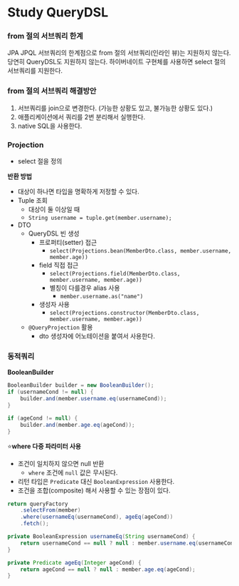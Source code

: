 # Study QueryDSL

### from 절의 서브쿼리 한계
JPA JPQL 서브쿼리의 한계점으로 from 절의 서브쿼리(인라인 뷰)는 지원하지 않는다. 당연히 QueryDSL도 지원하지 않는다. 하이버네이트 구현체를 사용하면 select 절의 서브쿼리를 지원한다.


### from 절의 서브쿼리 해결방안
1. 서브쿼리를 join으로 변경한다. (가능한 상황도 있고, 불가능한 상황도 있다.)
2. 애플리케이션에서 쿼리를 2번 분리해서 실행한다.
3. native SQL을 사용한다.


### Projection
- select 절을 정의

**반환 방법**
- 대상이 하나면 타입을 명확하게 저정할 수 있다.
- Tuple 조회
    - 대상이 둘 이상일 때
    - `String username = tuple.get(member.username);`
- DTO
    - QueryDSL 빈 생성
        - 프로퍼티(setter) 접근
            - `select(Projections.bean(MemberDto.class, member.username, member.age))`
        - field 직접 접근
            - `select(Projections.field(MemberDto.class, member.username, member.age))`
            - 별칭이 다를경우 alias 사용
                - `member.username.as("name")`
        - 생성자 사용
            - `select(Projections.constructor(MemberDto.class, member.username, member.age))`
    - `@QueryProjection` 활용
        - dto 생성자에 어노테이션을 붙여서 사용한다.


### 동적쿼리
**BooleanBuilder**
```java
BooleanBuilder builder = new BooleanBuilder();
if (usernameCond != null) {
    builder.and(member.username.eq(usernameCond));
}

if (ageCond != null) {
    builder.and(member.age.eq(ageCond));
}
```

:star:**where 다중 파라미터 사용**
- 조건이 일치하지 않으면 null 반환
    - `where` 조건에 `null` 값은 무시된다.
- 리턴 타입은 `Predicate` 대신 `BooleanExpression` 사용한다.
- 조건을 조합(composite) 해서 사용할 수 있는 장점이 있다.
```java
return queryFactory
    .selectFrom(member)
    .where(usernameEq(usernameCond), ageEq(ageCond))
    .fetch();

private BooleanExpression usernameEq(String usernameCond) {
    return usernameCond == null ? null : member.username.eq(usernameCond);
}

private Predicate ageEq(Integer ageCond) {
    return ageCond == null ? null : member.age.eq(ageCond);
}
```